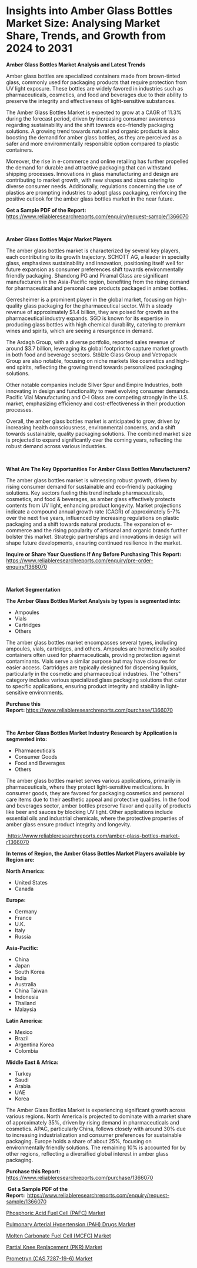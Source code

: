 <p><h1>Insights into Amber Glass Bottles Market Size: Analysing Market Share, Trends, and Growth from 2024 to 2031</h1></p><p><strong>Amber Glass Bottles Market Analysis and Latest Trends</strong></p>
<p><p>Amber glass bottles are specialized containers made from brown-tinted glass, commonly used for packaging products that require protection from UV light exposure. These bottles are widely favored in industries such as pharmaceuticals, cosmetics, and food and beverages due to their ability to preserve the integrity and effectiveness of light-sensitive substances.</p><p>The Amber Glass Bottles Market is expected to grow at a CAGR of 11.3% during the forecast period, driven by increasing consumer awareness regarding sustainability and the shift towards eco-friendly packaging solutions. A growing trend towards natural and organic products is also boosting the demand for amber glass bottles, as they are perceived as a safer and more environmentally responsible option compared to plastic containers.</p><p>Moreover, the rise in e-commerce and online retailing has further propelled the demand for durable and attractive packaging that can withstand shipping processes. Innovations in glass manufacturing and design are contributing to market growth, with new shapes and sizes catering to diverse consumer needs. Additionally, regulations concerning the use of plastics are prompting industries to adopt glass packaging, reinforcing the positive outlook for the amber glass bottles market in the near future.</p></p>
<p><strong>Get a Sample PDF of the Report:&nbsp;</strong> <a href="https://www.reliableresearchreports.com/enquiry/request-sample/1366070?utm_campaign=1479&utm_medium=2&utm_source=Github&utm_content=ia&utm_term=11102024&utm_id=amber-glass-bottles">https://www.reliableresearchreports.com/enquiry/request-sample/1366070</a></p>
<p>&nbsp;</p>
<p><strong>Amber Glass Bottles Major Market Players</strong></p>
<p><p>The amber glass bottles market is characterized by several key players, each contributing to its growth trajectory. SCHOTT AG, a leader in specialty glass, emphasizes sustainability and innovation, positioning itself well for future expansion as consumer preferences shift towards environmentally friendly packaging. Shandong PG and Piramal Glass are significant manufacturers in the Asia-Pacific region, benefiting from the rising demand for pharmaceutical and personal care products packaged in amber bottles.</p><p>Gerresheimer is a prominent player in the global market, focusing on high-quality glass packaging for the pharmaceutical sector. With a steady revenue of approximately $1.4 billion, they are poised for growth as the pharmaceutical industry expands. SGD is known for its expertise in producing glass bottles with high chemical durability, catering to premium wines and spirits, which are seeing a resurgence in demand.</p><p>The Ardagh Group, with a diverse portfolio, reported sales revenue of around $3.7 billion, leveraging its global footprint to capture market growth in both food and beverage sectors. Stölzle Glass Group and Vetropack Group are also notable, focusing on niche markets like cosmetics and high-end spirits, reflecting the growing trend towards personalized packaging solutions.</p><p>Other notable companies include Silver Spur and Empire Industries, both innovating in design and functionality to meet evolving consumer demands. Pacific Vial Manufacturing and O-I Glass are competing strongly in the U.S. market, emphasizing efficiency and cost-effectiveness in their production processes.</p><p>Overall, the amber glass bottles market is anticipated to grow, driven by increasing health consciousness, environmental concerns, and a shift towards sustainable, quality packaging solutions. The combined market size is projected to expand significantly over the coming years, reflecting the robust demand across various industries.</p></p>
<p>&nbsp;</p>
<p><strong>What Are The Key Opportunities For Amber Glass Bottles Manufacturers?</strong></p>
<p><p>The amber glass bottles market is witnessing robust growth, driven by rising consumer demand for sustainable and eco-friendly packaging solutions. Key sectors fueling this trend include pharmaceuticals, cosmetics, and food & beverages, as amber glass effectively protects contents from UV light, enhancing product longevity. Market projections indicate a compound annual growth rate (CAGR) of approximately 5-7% over the next five years, influenced by increasing regulations on plastic packaging and a shift towards natural products. The expansion of e-commerce and the rising popularity of artisanal and organic brands further bolster this market. Strategic partnerships and innovations in design will shape future developments, ensuring continued resilience in the market.</p></p>
<p><strong>Inquire or Share Your Questions If Any Before Purchasing This Report:</strong> <a href="https://www.reliableresearchreports.com/enquiry/pre-order-enquiry/1366070?utm_campaign=1479&utm_medium=2&utm_source=Github&utm_content=ia&utm_term=11102024&utm_id=amber-glass-bottles">https://www.reliableresearchreports.com/enquiry/pre-order-enquiry/1366070</a></p>
<p>&nbsp;</p>
<p><strong>Market Segmentation</strong></p>
<p><strong>The Amber Glass Bottles Market Analysis by types is segmented into:</strong></p>
<p><ul><li>Ampoules</li><li>Vials</li><li>Cartridges</li><li>Others</li></ul></p>
<p><p>The amber glass bottles market encompasses several types, including ampoules, vials, cartridges, and others. Ampoules are hermetically sealed containers often used for pharmaceuticals, providing protection against contaminants. Vials serve a similar purpose but may have closures for easier access. Cartridges are typically designed for dispensing liquids, particularly in the cosmetic and pharmaceutical industries. The "others" category includes various specialized glass packaging solutions that cater to specific applications, ensuring product integrity and stability in light-sensitive environments.</p></p>
<p><strong>Purchase this Report:&nbsp;</strong><a href="https://www.reliableresearchreports.com/purchase/1366070?utm_campaign=1479&utm_medium=2&utm_source=Github&utm_content=ia&utm_term=11102024&utm_id=amber-glass-bottles">https://www.reliableresearchreports.com/purchase/1366070</a></p>
<p>&nbsp;</p>
<p><strong>The Amber Glass Bottles Market Industry Research by Application is segmented into:</strong></p>
<p><ul><li>Pharmaceuticals</li><li>Consumer Goods</li><li>Food and Beverages</li><li>Others</li></ul></p>
<p><p>The amber glass bottles market serves various applications, primarily in pharmaceuticals, where they protect light-sensitive medications. In consumer goods, they are favored for packaging cosmetics and personal care items due to their aesthetic appeal and protective qualities. In the food and beverages sector, amber bottles preserve flavor and quality of products like beer and sauces by blocking UV light. Other applications include essential oils and industrial chemicals, where the protective properties of amber glass ensure product integrity and longevity.</p></p>
<p><a href="https://www.reliableresearchreports.com/amber-glass-bottles-market-r1366070?utm_campaign=1479&utm_medium=2&utm_source=Github&utm_content=ia&utm_term=11102024&utm_id=amber-glass-bottles">&nbsp;https://www.reliableresearchreports.com/amber-glass-bottles-market-r1366070</a></p>
<p><strong>In terms of Region, the Amber Glass Bottles Market Players available by Region are:</strong></p>
<p>
    <p> <strong> North America: </strong>
        <ul>
            <li>United States</li>
            <li>Canada</li>
        </ul>
        </p> 
    <p> <strong> Europe: </strong>
        <ul>
            <li>Germany</li>
            <li>France</li>
            <li>U.K.</li>
            <li>Italy</li>
            <li>Russia</li>
        </ul>
        </p> 
    <p> <strong> Asia-Pacific: </strong>
        <ul>
            <li>China</li>
            <li>Japan</li>
            <li>South Korea</li>
            <li>India</li>
            <li>Australia</li>
            <li>China Taiwan</li>
            <li>Indonesia</li>
            <li>Thailand</li>
            <li>Malaysia</li>
        </ul>
        </p> 
    <p> <strong> Latin America: </strong>
        <ul>
            <li>Mexico</li>
            <li>Brazil</li>
            <li>Argentina Korea</li>
            <li>Colombia</li>
        </ul>
        </p> 
    <p> <strong> Middle East & Africa: </strong>
        <ul>
            <li>Turkey</li>
            <li>Saudi</li>
            <li>Arabia</li>
            <li>UAE</li>
            <li>Korea</li>
        </ul>
    </p>
    </p>
<p><p>The Amber Glass Bottles Market is experiencing significant growth across various regions. North America is projected to dominate with a market share of approximately 35%, driven by rising demand in pharmaceuticals and cosmetics. APAC, particularly China, follows closely with around 30% due to increasing industrialization and consumer preferences for sustainable packaging. Europe holds a share of about 25%, focusing on environmentally friendly solutions. The remaining 10% is accounted for by other regions, reflecting a diversified global interest in amber glass packaging.</p></p>
<p><strong>Purchase this Report: </strong><a href="https://www.reliableresearchreports.com/purchase/1366070?utm_campaign=1479&utm_medium=2&utm_source=Github&utm_content=ia&utm_term=11102024&utm_id=amber-glass-bottles">https://www.reliableresearchreports.com/purchase/1366070</a></p>
<p>&nbsp;<strong>Get a Sample PDF of the Report:&nbsp;&nbsp;</strong><a href="https://www.reliableresearchreports.com/enquiry/request-sample/1366070?utm_campaign=1479&utm_medium=2&utm_source=Github&utm_content=ia&utm_term=11102024&utm_id=amber-glass-bottles">https://www.reliableresearchreports.com/enquiry/request-sample/1366070</a></p>
<p><strong></strong></p>
<p><p><a href="https://www.linkedin.com/pulse/strategic-market-insights-navigating-global-phosphoric-acid-fuel-icfvf?utm_campaign=1479&utm_medium=2&utm_source=Github&utm_content=ia&utm_term=11102024&utm_id=amber-glass-bottles">Phosphoric Acid Fuel Cell (PAFC) Market</a></p><p><a href="https://www.linkedin.com/pulse/emerging-trends-pulmonary-arterial-hypertension-pah-drugs-market-0g72e?utm_campaign=1479&utm_medium=2&utm_source=Github&utm_content=ia&utm_term=11102024&utm_id=amber-glass-bottles">Pulmonary Arterial Hypertension (PAH) Drugs Market</a></p><p><a href="https://www.linkedin.com/pulse/future-trends-global-molten-carbonate-fuel-cell-mcfc-market-insights-lux8f?utm_campaign=1479&utm_medium=2&utm_source=Github&utm_content=ia&utm_term=11102024&utm_id=amber-glass-bottles">Molten Carbonate Fuel Cell (MCFC) Market</a></p><p><a href="https://www.linkedin.com/pulse/partial-knee-replacement-pkr-market-global-insights-8ccse?utm_campaign=1479&utm_medium=2&utm_source=Github&utm_content=ia&utm_term=11102024&utm_id=amber-glass-bottles">Partial Knee Replacement (PKR) Market</a></p><p><a href="https://www.linkedin.com/pulse/prometryn-cas-7287-19-6-market-share-size-trends-industry-analysis-co7jc?utm_campaign=1479&utm_medium=2&utm_source=Github&utm_content=ia&utm_term=11102024&utm_id=amber-glass-bottles">Prometryn (CAS 7287-19-6) Market</a></p></p>